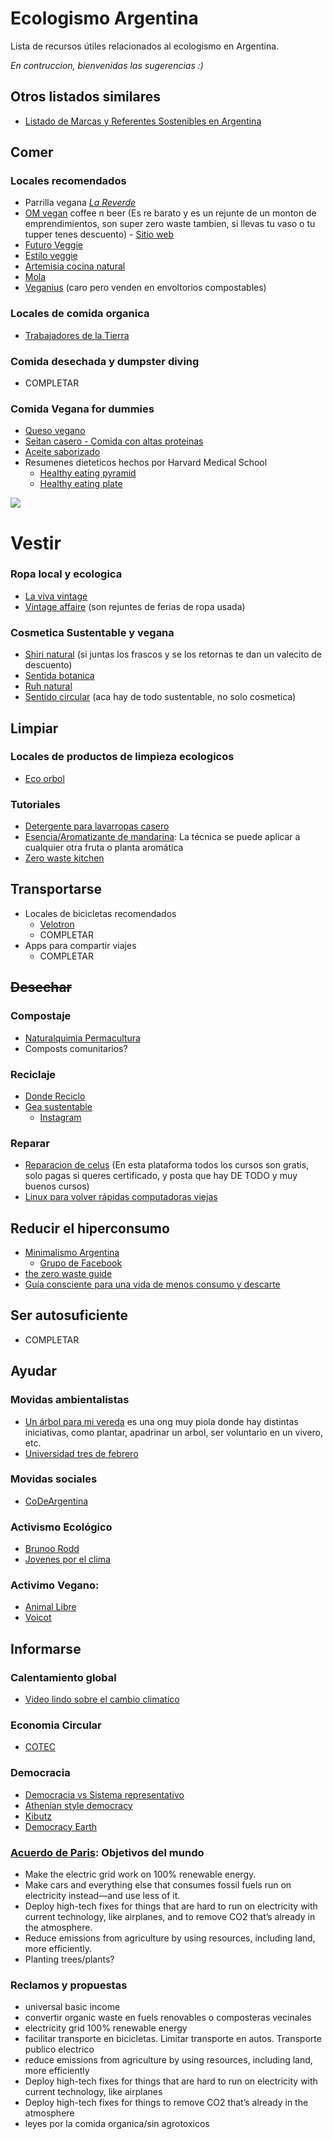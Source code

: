 # Ecologismo Argentina
Lista de recursos útiles relacionados al ecologismo en Argentina. 

_En contruccion, bienvenidas las sugerencias :)_

## Otros listados similares
- [Listado de Marcas y Referentes Sostenibles en Argentina](https://github.com/ecologismo-argentina/ecologismo-argentina.github.io/blob/master/Listado%20de%20Marcas%20y%20Referentes%20Sostenibles%20en%20Argentina.pdf)

## Comer
### Locales recomendados
- Parrilla vegana [_La Reverde_](https://www.instagram.com/lareverdebsas/)
- [OM vegan](https://www.instagram.com/om.vegancoffee/) coffee n beer (Es re barato y es un rejunte de un monton de emprendimientos, son super zero waste tambien, si llevas tu vaso o tu tupper tenes descuento) - [Sitio web](https://om-vegan-coffee-shop-beer.myshopify.com/)
- [Futuro Veggie](https://www.instagram.com/futuro_veggie/)
- [Estilo veggie](https://linktr.ee/estiloveggie)
- [Artemisia cocina natural](https://www.instagram.com/artemisiacocinanatural/)
- [Mola](https://www.instagram.com/mola.com.ar/)
- [Veganius](https://www.instagram.com/veganius_/) (caro pero venden en envoltorios compostables) 

### Locales de comida organica
- [Trabajadores de la Tierra](https://www.instagram.com/trabajadoresdelatierra/)

### Comida desechada y dumpster diving
- COMPLETAR

### Comida Vegana for dummies
- [Queso vegano](https://danzadefogones.com/queso-vegano/)
- [Seitan casero - Comida con altas proteinas](https://www.youtube.com/watch?v=iMeVxppq30U)
- [Aceite saborizado](https://www.youtube.com/watch?v=01picOi4ZAk)
- Resumenes dieteticos hechos por Harvard Medical School
  - [Healthy eating pyramid](https://cdn1.sph.harvard.edu/wp-content/uploads/sites/30/2012/09/Healthy-Eating-Pyramid-handout.pdf)
  - [Healthy eating plate](https://cdn1.sph.harvard.edu/wp-content/uploads/sites/30/2012/09/HEPJan2015.jpg)

![](https://cdn1.sph.harvard.edu/wp-content/uploads/sites/30/2012/09/HEPJan2015.jpg)

# Vestir
### Ropa local y ecologica
- [La viva vintage](https://www.instagram.com/lavivavintage/)
- [Vintage affaire](https://www.instagram.com/affairevintage/)
(son rejuntes de ferias de ropa usada)

### Cosmetica Sustentable y vegana
- [Shiri natural](https://www.shirinatural.com.ar/) (si juntas los frascos y se los retornas te dan un valecito de descuento)
- [Sentida botanica](https://www.sentidabotanica.com/)
- [Ruh natural](https://www.instagram.com/ruhnatural/)
- [Sentido circular](https://www.sentidocircular.com/) (aca hay de todo sustentable, no solo cosmetica)

## Limpiar
### Locales de productos de limpieza ecologicos
- [Eco orbol](https://linktr.ee/eco.orbol)

### Tutoriales
- [Detergente para lavarropas casero](https://www.youtube.com/watch?v=CS9xA-eiOWs)
- [Esencia/Aromatizante de mandarina](https://www.youtube.com/watch?v=dRVZUEUj08k): La técnica se puede aplicar a cualquier otra fruta o planta aromática
- [Zero waste kitchen](https://www.treehugger.com/tour-of-my-zero-waste-kitchen-5024951)

## Transportarse
- Locales de bicicletas recomendados
  - [Velotron](https://www.instagram.com/velothron/)
  - COMPLETAR
- Apps para compartir viajes
  - COMPLETAR

## ~~Desechar~~

### Compostaje
- [Naturalquimia Permacultura](https://www.instagram.com/naturalquimiapermacultura/)
- Composts comunitarios?

### Reciclaje
- [Donde Reciclo](https://www.dondereciclo.org.ar/)
- [Gea sustentable](https://geasustentable.com.ar/)
  - [Instagram](https://www.instagram.com/geasustentable/)

### Reparar
- [Reparacion de celus](https://edutin.com/curso-de-reparacion-de-celulares-4308) (En esta plataforma todos los cursos son gratis, solo pagas si queres certificado, y posta que hay DE TODO y muy buenos cursos) 
- [Linux para volver rápidas computadoras viejas](https://www.xataka.com/basics/como-instalar-linux-tu-viejo-ordenador-para-darle-segunda-vida)

## Reducir el hiperconsumo
- [Minimalismo Argentina](https://www.facebook.com/minimalismoargentina/)
  - [Grupo de Facebook](https://www.facebook.com/groups/161187474635099)
- [the zero waste guide](https://www.instagram.com/thezerowasteguide/)
- [Guía consciente para una vida de menos consumo y descarte](https://github.com/ecologismo-argentina/ecologismo-argentina.github.io/blob/master/Gu%C3%ADa%20Paso%20a%20Paso%20Ilustrada%20.pdf)

## Ser autosuficiente
  - COMPLETAR

## Ayudar

### Movidas ambientalistas
- [Un árbol para mi vereda](http://unarbolparamivereda.org/) es una ong muy piola donde hay distintas iniciativas, como plantar, apadrinar un arbol, ser voluntario en un vivero, etc. 
- [Universidad tres de febrero](https://untref.edu.ar/docente/752)

### Movidas sociales
- [CoDeArgentina](https://github.com/CoDeArgentina)

### Activismo Ecológico
- [Brunoo Rodd](https://www.instagram.com/brunoo_rodd/)
- [Jovenes por el clima](https://www.instagram.com/jovenesporelclimarg/)

### Activimo Vegano:
- [Animal Libre](http://animallibre.org/)
- [Voicot](https://www.instagram.com/voicot/)

## Informarse

### Calentamiento global
- [Video lindo sobre el cambio climatico](https://www.youtube.com/watch?v=3X-Z0kMfh4M)

### Economia Circular
- [COTEC](https://www.youtube.com/watch?v=Lc4-2cVKxp0)

### Democracia
- [Democracia vs Sistema representativo](https://www.youtube.com/watch?v=UoP_mSIHqTY)
- [Athenian style democracy](https://www.reddit.com/r/AskHistorians/comments/2v05sw/what_are_the_pros_and_cons_of_athenian_style/)
- [Kibutz](https://es.wikipedia.org/wiki/Kibutz)
- [Democracy Earth](https://democracy.earth/)

### [Acuerdo de Paris](https://es.wikipedia.org/wiki/Acuerdo_de_Par%C3%ADs): Objetivos del mundo
- Make the electric grid work on 100% renewable energy.
- Make cars and everything else that consumes fossil fuels run on electricity instead—and use less of it.
- Deploy high-tech fixes for things that are hard to run on electricity with current technology, like airplanes, and to remove CO2 that’s already in the atmosphere.
- Reduce emissions from agriculture by using resources, including land, more efficiently.
- Planting trees/plants?

### Reclamos y propuestas
- universal basic income
- convertir organic waste en fuels renovables o composteras vecinales
- electricity grid 100% renewable energy
- facilitar transporte en bicicletas. Limitar transporte en autos. Transporte publico electrico
- reduce emissions from agriculture by using resources, including land, more efficiently
- Deploy high-tech fixes for things that are hard to run on electricity with current technology, like airplanes
- Deploy high-tech fixes for things to remove CO2 that’s already in the atmosphere
- leyes por la comida organica/sin agrotoxicos
